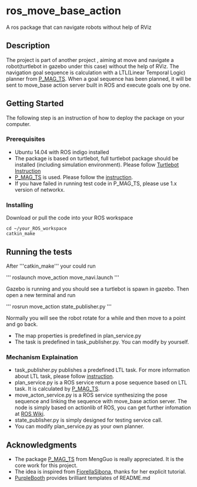 # ros_move_base_action

A ros package that can navigate robots without help of RViz

## Description

The project is part of another project <repository>, aiming at move and navigate a robot(turtlebot in gazebo under this case) without the help of RViz. The navigation goal sequence is calculation with a LTL(Linear Temporal Logic) planner from [P_MAG_TS](https://github.com/MengGuo/P_MAS_TG). When a goal sequence has been planned, it will be sent to move_base action server built in ROS and execute goals one by one. 

## Getting Started

The following step is an instruction of how to deploy the package on your computer.

### Prerequisites

* Ubuntu 14.04 with ROS indigo installed
* The package is based on turtlebot, full turtlebot package should be installed (including simulation environment). Please follow [Turtlebot Instruction](http://wiki.ros.org/Robots/TurtleBot) 
* [P_MAG_TS](https://github.com/MengGuo/P_MAS_TG) is used. Please follow the [instruction](https://github.com/MengGuo/P_MAS_TG/blob/master/README.md).
* If you have failed in running test code in P_MAG_TS, please use 1.x version of networkx.

### Installing

Download or pull the code into your ROS workspace

```
cd ~/your_ROS_workspace
catkin_make
```

## Running the tests

After '''catkin_make''' your could run

'''
roslaunch move_action move_navi.launch
'''

Gazebo is running and you should see a turtlebot is spawn in gazebo. Then open a new terminal and run

'''
rosrun move_action state_publisher.py
'''

Normally you will see the robot rotate for a while and then move to a point and go back. 
* The map properties is predefined in plan_service.py
* The task is predefined in task_publisher.py. You can modify by yourself.

### Mechanism Explaination

* task_publisher.py publishes a predefined LTL task. For more information about LTL task, please follow [instruction](https://github.com/MengGuo/P_MAS_TG/blob/master/README.md).
* plan_service.py is a ROS service return a pose sequence based on LTL task. It is calculated by [P_MAG_TS](https://github.com/MengGuo/P_MAS_TG).
* move_acton_service.py is a ROS service synthesizing the pose sequence and linking the sequence with move_base action server. The node is simply based on actionlib of ROS, you can get further infomation at [ROS Wiki](http://wiki.ros.org/actionlib).
* state_publisher.py is simply designed for testing service call.
* You can modify plan_service.py as your own planner.

## Acknowledgments

* The package [P_MAG_TS](https://github.com/MengGuo/P_MAS_TG) from MengGuo is really appreciated. It is the core work for this project.
* The idea is inspired from [FiorellaSibona](http://www.hotblackrobotics.com/en/blog/2018/01/29/action-client-py/), thanks for her explicit tutorial.
* [PurpleBooth](https://gist.github.com/PurpleBooth/109311bb0361f32d87a2#file-readme-template-md) provides brilliant templates of README.md
 

